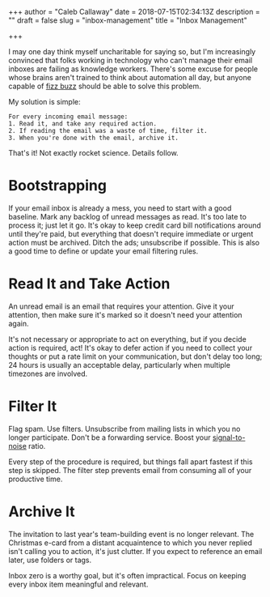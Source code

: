 +++
author = "Caleb Callaway"
date = 2018-07-15T02:34:13Z
description = ""
draft = false
slug = "inbox-management"
title = "Inbox Management"

+++


I may one day think myself uncharitable for saying so, but I'm increasingly convinced that folks working in technology who can't manage their email inboxes are failing as knowledge workers. There's some excuse for people whose brains aren't trained to think about automation all day, but anyone capable of [fizz buzz](http://wiki.c2.com/?FizzBuzzTest) should be able to solve this problem.

My solution is simple:

```
For every incoming email message:
1. Read it, and take any required action.
2. If reading the email was a waste of time, filter it.
3. When you're done with the email, archive it.
```

That's it! Not exactly rocket science. Details follow.

# Bootstrapping
If your email inbox is already a mess, you need to start with a good baseline. Mark any backlog of unread messages as read. It's too late to process it; just let it go. It's okay to keep credit card bill notifications around until they're paid, but everything that doesn't require immediate or urgent action must be archived. Ditch the ads; unsubscribe if possible. This is also a good time to define or update your email filtering rules.

# Read It and Take Action
An unread email is an email that requires your attention. Give it your attention, then make sure it's marked so it doesn't need your attention again.

It's not necessary or appropriate to act on everything, but if you decide action is required, act! It's okay to defer action if you need to collect your thoughts or put a rate limit on your communication, but don't delay too long; 24 hours is usually an acceptable delay, particularly when multiple timezones are involved.

# Filter It
Flag spam. Use filters. Unsubscribe from mailing lists in which you no longer participate. Don't be a forwarding service. Boost your [signal-to-noise](https://en.wikipedia.org/wiki/Signal-to-noise_ratio) ratio.

Every step of the procedure is required, but things fall apart fastest if this step is skipped. The filter step prevents email from consuming all of your productive time.

# Archive It
The invitation to last year's team-building event is no longer relevant. The Christmas e-card from a distant acquaintence to which you never replied isn't calling you to action, it's just clutter. If you expect to reference an email later, use folders or tags.

Inbox zero is a worthy goal, but it's often impractical. Focus on keeping every inbox item meaningful and relevant.

